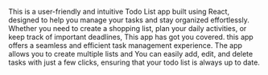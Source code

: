 This is a user-friendly and intuitive Todo List app built using React, designed to help you manage your tasks and stay organized effortlessly. Whether you need to create a shopping list, plan your daily activities, or keep track of important deadlines, This app has got you covered.
this app offers a seamless and efficient task management experience. The app allows you to create multiple lists and You can easily add, edit, and delete tasks with just a few clicks, ensuring that your todo list is always up to date.
